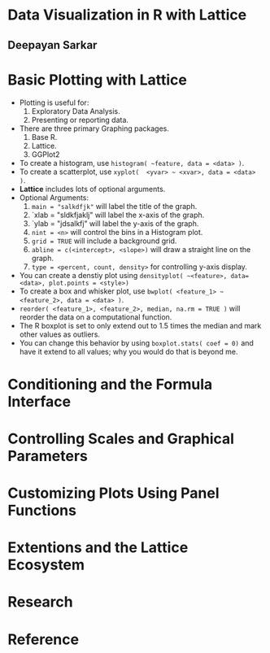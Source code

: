# Data Visualization in R with Lattice
## Deepayan Sarkar

# Basic Plotting with Lattice
- Plotting is useful for:
	1. Exploratory Data Analysis.
	2. Presenting or reporting data.
- There are three primary Graphing packages.
	1. Base R.
	2. Lattice.
	3. GGPlot2
- To create a histogram, use `histogram( ~feature, data = <data> )`.
- To create a scatterplot, use `xyplot(  <yvar> ~ <xvar>, data = <data> )`.
- **Lattice** includes lots of optional arguments.
- Optional Arguments:
	1. `main = "salkdfjk"` will label the title of the graph.
	2. `xlab = "sldkfjaklj" will label the x-axis of the graph.
	3. `ylab = "jdsalkfj" will label the y-axis of the graph.
	4. `nint = <n>` will control the bins in a Histogram plot.
	5. `grid = TRUE` will include a background grid.
	6. `abline = c(<intercept>, <slope>)` will draw a straight line on the graph.
	7. `type = <percent, count, density>` for controlling y-axis display.
- You can create a denstiy plot using `densityplot( ~<feature>, data=<data>, plot.points = <style>)`
- To create a box and whisker plot, use `bwplot( <feature_1> ~ <feature_2>, data = <data> )`.
- `reorder( <feature_1>, <feature_2>, median, na.rm = TRUE )` will reorder the data on a computational function.
- The R boxplot is set to only extend out to 1.5 times the median and mark other values as outliers.
- You can change this behavior by using `boxplot.stats( coef = 0)` and have it extend to all values; why you would do that is beyond me.


# Conditioning and the Formula Interface
# Controlling Scales and Graphical Parameters
# Customizing Plots Using Panel Functions
# Extentions and the Lattice Ecosystem

# Research
# Reference
